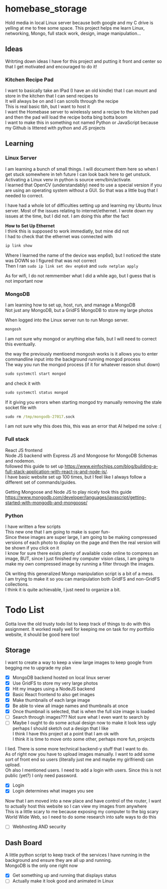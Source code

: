 # homebase_storage
Hold media in local Linux server because both google and my C drive is yelling at me to free some space.
This project helps me learn Linux, networking, Mongo, full stack work, design, image manipulation...

## Ideas 
Writrting down ideas I have for this project and putting it front and center so that I get motivated and encouraged to do it!

### Kitchen Recipe Pad
I want to basically take an IPad (I have an old kindle) that I can mount and store in the kitchen that I can send recipes to  
It will always be on and I can scrolls through the recipe  
This is real basic tbh, but I want to host it   
I want the Homebase server to wirelessly send a recipe to the kitchen pad and then the pad will load the recipe botta bing botta boom  
I want to make this in something not named Python or JavaScript because my Github is littered with python and JS projects   

## Learning 

### Linux Server
I am learning a bunch of small things. I will document them here so when I get stuck somewhere in teh future I can look back here to get unstuck.  
Activating a Linux venv in python is source venv/bin/activate.  
I learned that OpenCV (understandably) need to use a special version if you are using an operating system without a GUI. So that was a little bug that I needed to correct. 

I have had a whole lot of difficulties setting up and learning my Ubuntu linux server. Most of the issues relating to internet/ethernet. 
I wrote down my issues at the time, but I did not. I am doing this after the fact  

**How to Set Up Ethernet**  
I think this is supposed to work immediatly, but mine did not  
I had to check that the ethernet was connected with  
```cmd
ip link show
```
Where I learned the name of the device was enp6s0, but I noticed the state was DOWN so I figured that was not correct  
Then I ran `sudo ip link set dev enp6s0` and `sudo netplan apply`  

As for wifi, I do not remmember what I did a while ago, but I guess that is not important now  

### MongoDB
I am learning how to set up, host, run, and manage a MongoDB  
Not just any MongoDB, but a GridFS MongoDB to store my large photos  

When logged into the Linux server run to run Mongo server.  
```cmd
mongosh
```
I am not sure why mongod or anything else fails, but I will need to correct this eventually.  

the way the previously mentioend mongosh works is it allows you to enter commandline input into the background running mongod process  
The way you run the mongod process (if it for whatever reason shut down)  

```cmd
sudo systemctl start mongod
```
and check it with 
```cmd
sudo systemctl status mongod
```
If it giving you errors when starting mongod try manually removing the stale socket file with 
```cmd
sudo rm /tmp/mongodb-27017.sock
```
I am not sure why this does this, this was an error that AI helped me solve :(  

### Full stack 
React JS frontend   
Node JS backend with Express JS and Mongoose for MongoDB Schemas and nodemon.  
followed this guide to set up https://www.einfochips.com/blog/building-a-full-stack-application-with-react-js-and-node-js/.  
I have basic website set up 100 times, but I feel like I always follow a different set of commands/guides.  

Getting Mongoose and Node JS to play nicely took this guide https://www.mongodb.com/developer/languages/javascript/getting-started-with-mongodb-and-mongoose/  

### Python
I have written a few scripts  
This new one that I am going to make is super fun-  
Since these images are super large, I am going to be making compressed versions of each photo to display on the page and then the real version will be shown if you click on it  
I know for sure there exists plenty of available code online to compress an image, BUT, since I just finished my computer vision class, I am going to make my own compressed image by running a filter through the images.

Ok writing this generalized Mongo manipulation script is a bit of a mess.  
I am trying to make it so you can manipulation both GridFS and non-GridFS collections.  
I think it is quite achievable, I just need to organize a bit.  

# Todo List
Gotta love the old trusty todo list to keep track of things to do with this assignment. It worked really well for keeping me on task for my portfolio website, it should be good here too!
## Storage
I want to create a way to keep a view large images to keep google from begging me to upgrade my plan
- [X] MongoDB backend hosted on local linux server
- [X] Use GridFS to store my very large photos
- [X] Hit my images using a NodeJS backend
- [X] Basic React frontend to also get images
- [X] Make thumbnails of each large image
- [X] Be able to view all image names and thumbnails at once
- [X] Once thumbnail is selected, that is when the full size image is loaded
- [ ] Search through images??? Not sure what I even want to search by
- [ ] Maybe I ought to do some actual design now to make it look less ugly perhaps I should sketch out a design that I like  
I think I have this project at a point that I am ok with  
I think it is time to move onto some other, perhaps more fun, projects  

I lied. There is some more technical backend-y stuff that I want to do.  
As of right now you have to upload images manually. I want to add some sort of front end so users (literally just me and maybe my girlfriend) can upload.  
Oh also I mentioned users. I need to add a login with users. Since this is not public (yet?) I only need password.  
- [X] Login   
- [X] Login determines what images you see  

Now that I am moved into a new place and have control of the router, I want to actually host this website so I can view my images from anywhere  
This is a little scary to me because exposing my computer to the big scary World Wide Web, so I need to do some research into safe ways to do this  
- [ ] Webhosting AND security

## Dash Board
A little python script to keep track of the services I have running in the background and ensure they are all up and running.  
MongoDB is the only one right now 
- [X] Get something up and running that displays status
- [ ] Actually make it look good and animated in Linux 
